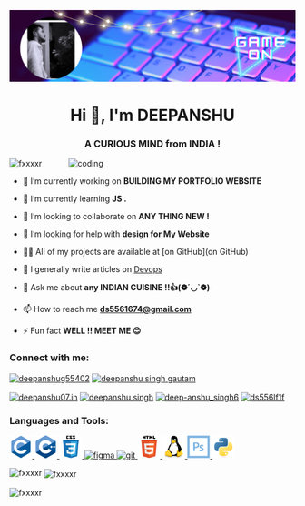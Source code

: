 ![logo](https://github.com/fxxxxr/fxxxxr/blob/main/GIT-PRO-min.png)
<h1 align="center">Hi 👋, I'm DEEPANSHU </h1>
<h3 align="center">A CURIOUS MIND from INDIA ! </h3>
<img align ="right" alt="coding" width = "400" src="https://www.bing.com/th/id/OGC.f841ac2befaedda240c55a06b23b33ec?pid=1.7&rurl=https%3a%2f%2fmiro.medium.com%2fmax%2f1600%2f0*C-cPP9D2MIyeexAT.gif&ehk=MovqtbBPxikWiRUkqLOAmqYT1WSb85bwZvNSwzysO3c%3d">
<p align="left"> <img src="https://komarev.com/ghpvc/?username=fxxxxr&label=Profile%20views&color=0e75b6&style=flat" alt="fxxxxr" /> </p>

- 🔭 I’m currently working on **BUILDING MY PORTFOLIO WEBSITE**

- 🌱 I’m currently learning **JS .**

- 👯 I’m looking to collaborate on **ANY THING NEW !**

- 🤝 I’m looking for help with **design for My Website**

- 👨‍💻 All of my projects are available at [on GitHub](on GitHub)

- 📝 I generally write articles on [Devops](Devops)

- 💬 Ask me about **any INDIAN CUISINE !!👍(❁´◡`❁)**

- 📫 How to reach me **ds5561674@gmail.com**

- ⚡ Fun fact **WELL !! MEET ME 😊**

<h3 align="left">Connect with me:</h3>
<p align="left">
<a href="https://twitter.com/deepanshug55402" target="blank"><img align="center" src="https://raw.githubusercontent.com/rahuldkjain/github-profile-readme-generator/master/src/images/icons/Social/twitter.svg" alt="deepanshug55402" height="30" width="40" /></a>
<a href="https://linkedin.com/in/deepanshu singh gautam" target="blank"><img align="center" src="https://raw.githubusercontent.com/rahuldkjain/github-profile-readme-generator/master/src/images/icons/Social/linked-in-alt.svg" alt="deepanshu singh gautam" height="30" width="40" /></a>

<a href="https://instagram.com/deepanshu07.in" target="blank"><img align="center" src="https://raw.githubusercontent.com/rahuldkjain/github-profile-readme-generator/master/src/images/icons/Social/instagram.svg" alt="deepanshu07.in" height="30" width="40" /></a>
<a href="https://www.behance.net/deepanshu singh" target="blank"><img align="center" src="https://raw.githubusercontent.com/rahuldkjain/github-profile-readme-generator/master/src/images/icons/Social/behance.svg" alt="deepanshu singh" height="30" width="40" /></a>
<a href="https://www.leetcode.com/deep-anshu_singh6" target="blank"><img align="center" src="https://raw.githubusercontent.com/rahuldkjain/github-profile-readme-generator/master/src/images/icons/Social/leet-code.svg" alt="deep-anshu_singh6" height="30" width="40" /></a>
<a href="https://auth.geeksforgeeks.org/user/ds556lf1f" target="blank"><img align="center" src="https://raw.githubusercontent.com/rahuldkjain/github-profile-readme-generator/master/src/images/icons/Social/geeks-for-geeks.svg" alt="ds556lf1f" height="30" width="40" /></a>
</p>

<h3 align="left">Languages and Tools:</h3>
<p align="left"> <a href="https://www.cprogramming.com/" target="_blank" rel="noreferrer"> <img src="https://raw.githubusercontent.com/devicons/devicon/master/icons/c/c-original.svg" alt="c" width="40" height="40"/> </a> <a href="https://www.w3schools.com/cpp/" target="_blank" rel="noreferrer"> <img src="https://raw.githubusercontent.com/devicons/devicon/master/icons/cplusplus/cplusplus-original.svg" alt="cplusplus" width="40" height="40"/> </a> <a href="https://www.w3schools.com/css/" target="_blank" rel="noreferrer"> <img src="https://raw.githubusercontent.com/devicons/devicon/master/icons/css3/css3-original-wordmark.svg" alt="css3" width="40" height="40"/> </a> <a href="https://www.figma.com/" target="_blank" rel="noreferrer"> <img src="https://www.vectorlogo.zone/logos/figma/figma-icon.svg" alt="figma" width="40" height="40"/> </a> <a href="https://git-scm.com/" target="_blank" rel="noreferrer"> <img src="https://www.vectorlogo.zone/logos/git-scm/git-scm-icon.svg" alt="git" width="40" height="40"/> </a> <a href="https://www.w3.org/html/" target="_blank" rel="noreferrer"> <img src="https://raw.githubusercontent.com/devicons/devicon/master/icons/html5/html5-original-wordmark.svg" alt="html5" width="40" height="40"/> </a> <a href="https://www.linux.org/" target="_blank" rel="noreferrer"> <img src="https://raw.githubusercontent.com/devicons/devicon/master/icons/linux/linux-original.svg" alt="linux" width="40" height="40"/> </a> <a href="https://www.photoshop.com/en" target="_blank" rel="noreferrer"> <img src="https://raw.githubusercontent.com/devicons/devicon/master/icons/photoshop/photoshop-line.svg" alt="photoshop" width="40" height="40"/> </a> <a href="https://www.python.org" target="_blank" rel="noreferrer"> <img src="https://raw.githubusercontent.com/devicons/devicon/master/icons/python/python-original.svg" alt="python" width="40" height="40"/> </a> </p>

<p><img align="left" src="https://github-readme-stats.vercel.app/api/top-langs?username=fxxxxr&show_icons=true&locale=en&layout=compact" alt="fxxxxr" /></p>

<p>&nbsp;<img align="center" src="https://github-readme-stats.vercel.app/api?username=fxxxxr&show_icons=true&locale=en" alt="fxxxxr" /></p>

<p><img align="center" src="https://github-readme-streak-stats.herokuapp.com/?user=fxxxxr&" alt="fxxxxr" /></p>

